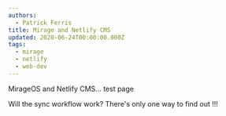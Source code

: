 ```yaml
---
authors:
  - Patrick Ferris
title: Mirage and Netlify CMS
updated: 2020-06-24T00:00:00.000Z
tags:
  - mirage
  - netlify
  - web-dev
---
```

MirageOS and Netlify CMS... test page

Will the sync workflow work? There's only one way to find out !!!